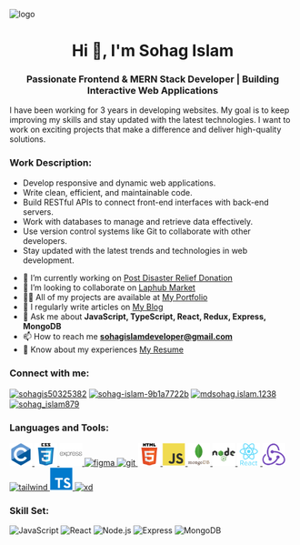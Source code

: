 ![logo](https://i.ibb.co/DpvHZ4T/2.png)
<h1 align="center">Hi 👋, I'm Sohag Islam</h1>
<h3 align="center">Passionate Frontend & MERN Stack Developer | Building Interactive Web Applications</h3>

I have been working for 3 years in developing websites. My goal is to keep improving my skills and stay updated with the latest technologies. I want to work on exciting projects that make a difference and deliver high-quality solutions.

<h3>Work Description:</h3>
<ul>
  <li>Develop responsive and dynamic web applications.</li>
  <li>Write clean, efficient, and maintainable code.</li>
  <li>Build RESTful APIs to connect front-end interfaces with back-end servers.</li>
  <li>Work with databases to manage and retrieve data effectively.</li>
  <li>Use version control systems like Git to collaborate with other developers.</li>
  <li>Stay updated with the latest trends and technologies in web development.</li>
</ul>

- 🔭 I’m currently working on [Post Disaster Relief Donation](https://diaster-relief-donation-client.vercel.app/)
- 👯 I’m looking to collaborate on [Laphub Market](https://laphub-client.vercel.app/)
- 👨‍💻 All of my projects are available at [My Portfolio](https://portfolio-client-iota-three.vercel.app/)
- 📝 I regularly write articles on [My Blog](https://portfolio-client-iota-three.vercel.app/)
- 💬 Ask me about **JavaScript, TypeScript, React, Redux, Express, MongoDB**
- 📫 How to reach me **sohagislamdeveloper@gmail.com**
- 📄 Know about my experiences [My Resume](https://drive.google.com/file/d/1ZKzlyjV_-I8p92ryRXgLXwU2wxY8OjOv/view?usp=sharing)

<h3 align="left">Connect with me:</h3>
<p align="left">
<a href="https://x.com/sohagis50325382" target="blank"><img align="center" src="https://raw.githubusercontent.com/rahuldkjain/github-profile-readme-generator/master/src/images/icons/Social/twitter.svg" alt="sohagis50325382" height="30" width="40" /></a>
<a href="https://linkedin.com/in/sohag-islam-9b1a7722b" target="blank"><img align="center" src="https://raw.githubusercontent.com/rahuldkjain/github-profile-readme-generator/master/src/images/icons/Social/linked-in-alt.svg" alt="sohag-islam-9b1a7722b" height="30" width="40" /></a>
<a href="https://facebook.com/mdsohag.islam.1238" target="blank"><img align="center" src="https://raw.githubusercontent.com/rahuldkjain/github-profile-readme-generator/master/src/images/icons/Social/facebook.svg" alt="mdsohag.islam.1238" height="30" width="40" /></a>
<a href="https://instagram.com/sohag_islam879" target="blank"><img align="center" src="https://raw.githubusercontent.com/rahuldkjain/github-profile-readme-generator/master/src/images/icons/Social/instagram.svg" alt="sohag_islam879" height="30" width="40" /></a>
</p>

<h3 align="left">Languages and Tools:</h3>
<p align="left"> 
  <a href="https://www.cprogramming.com/" target="_blank" rel="noreferrer"> 
    <img src="https://raw.githubusercontent.com/devicons/devicon/master/icons/c/c-original.svg" alt="c" width="40" height="40"/> 
  </a> 
  <a href="https://www.w3schools.com/css/" target="_blank" rel="noreferrer"> 
    <img src="https://raw.githubusercontent.com/devicons/devicon/master/icons/css3/css3-original-wordmark.svg" alt="css3" width="40" height="40"/> 
  </a> 
  <a href="https://expressjs.com" target="_blank" rel="noreferrer"> 
    <img src="https://raw.githubusercontent.com/devicons/devicon/master/icons/express/express-original-wordmark.svg" alt="express" width="40" height="40"/> 
  </a> 
  <a href="https://www.figma.com/" target="_blank" rel="noreferrer"> 
    <img src="https://www.vectorlogo.zone/logos/figma/figma-icon.svg" alt="figma" width="40" height="40"/> 
  </a> 
  <a href="https://git-scm.com/" target="_blank" rel="noreferrer"> 
    <img src="https://www.vectorlogo.zone/logos/git-scm/git-scm-icon.svg" alt="git" width="40" height="40"/> 
  </a> 
  <a href="https://www.w3.org/html/" target="_blank" rel="noreferrer"> 
    <img src="https://raw.githubusercontent.com/devicons/devicon/master/icons/html5/html5-original-wordmark.svg" alt="html5" width="40" height="40"/> 
  </a> 
  <a href="https://developer.mozilla.org/en-US/docs/Web/JavaScript" target="_blank" rel="noreferrer"> 
    <img src="https://raw.githubusercontent.com/devicons/devicon/master/icons/javascript/javascript-original.svg" alt="javascript" width="40" height="40"/> 
  </a> 
  <a href="https://www.mongodb.com/" target="_blank" rel="noreferrer"> 
    <img src="https://raw.githubusercontent.com/devicons/devicon/master/icons/mongodb/mongodb-original-wordmark.svg" alt="mongodb" width="40" height="40"/> 
  </a> 
  <a href="https://nodejs.org" target="_blank" rel="noreferrer"> 
    <img src="https://raw.githubusercontent.com/devicons/devicon/master/icons/nodejs/nodejs-original-wordmark.svg" alt="nodejs" width="40" height="40"/> 
  </a> 
  <a href="https://reactjs.org/" target="_blank" rel="noreferrer"> 
    <img src="https://raw.githubusercontent.com/devicons/devicon/master/icons/react/react-original-wordmark.svg" alt="react" width="40" height="40"/> 
  </a> 
  <a href="https://redux.js.org" target="_blank" rel="noreferrer"> 
    <img src="https://raw.githubusercontent.com/devicons/devicon/master/icons/redux/redux-original.svg" alt="redux" width="40" height="40"/> 
  </a> 
  <a href="https://tailwindcss.com/" target="_blank" rel="noreferrer"> 
    <img src="https://www.vectorlogo.zone/logos/tailwindcss/tailwindcss-icon.svg" alt="tailwind" width="40" height="40"/> 
  </a> 
  <a href="https://www.typescriptlang.org/" target="_blank" rel="noreferrer"> 
    <img src="https://raw.githubusercontent.com/devicons/devicon/master/icons/typescript/typescript-original.svg" alt="typescript" width="40" height="40"/> 
  </a> 
  <a href="https://www.adobe.com/products/xd.html" target="_blank" rel="noreferrer"> 
    <img src="https://cdn.worldvectorlogo.com/logos/adobe-xd.svg" alt="xd" width="40" height="40"/> 
  </a> 
</p>

<h3 align="left">Skill Set:</h3>
<p align="left">
  <img src="https://progress-bar.dev/90/?title=JavaScript" alt="JavaScript" width="80%" />
  <img src="https://progress-bar.dev/85/?title=React" alt="React" width="80%" />
  <img src="https://progress-bar.dev/80/?title=Node.js" alt="Node.js" width="80%" />
  <img src="https://progress-bar.dev/75/?title=Express" alt="Express" width="80%" />
  <img src="https://progress-bar.dev/70/?title=MongoDB" alt="MongoDB" width="80%" />
</p>

